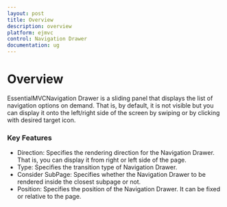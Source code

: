 ```yaml
---
layout: post
title: Overview
description: overview
platform: ejmvc
control: Navigation Drawer
documentation: ug
---
```


# Overview

EssentialMVCNavigation Drawer is a sliding panel that displays the list of navigation options on demand. That is, by default, it is not visible but you can display it onto the left/right side of the screen by swiping or by clicking with desired target icon.

### Key Features

* Direction: Specifies the rendering direction for the Navigation Drawer. That is, you can display it from right or left side of the page.
* Type: Specifies the transition type of Navigation Drawer.
* Consider SubPage: Specifies whether the Navigation Drawer to be rendered inside the closest subpage or not.
* Position: Specifies the position of the Navigation Drawer. It can be fixed or relative to the page.                      
